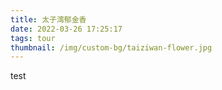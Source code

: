 ```yaml
---
title: 太子湾郁金香
date: 2022-03-26 17:25:17
tags: tour
thumbnail: /img/custom-bg/taiziwan-flower.jpg
---
```


test